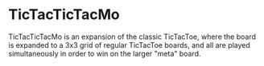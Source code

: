 # TicTacTicTacMo
TicTacTicTacMo is an expansion of the classic TicTacToe, where the board is expanded to a 3x3 grid of regular TicTacToe boards, and all are played simultaneously in order to win on the larger "meta" board.